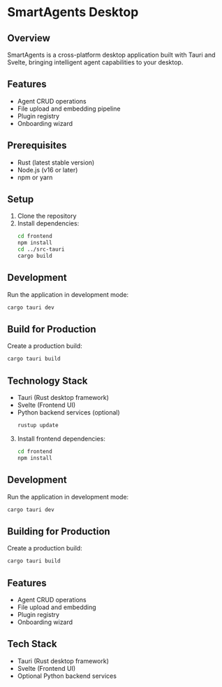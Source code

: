 # SmartAgents Desktop

## Overview
SmartAgents is a cross-platform desktop application built with Tauri and Svelte, bringing intelligent agent capabilities to your desktop.

## Features
- Agent CRUD operations
- File upload and embedding pipeline
- Plugin registry
- Onboarding wizard

## Prerequisites
- Rust (latest stable version)
- Node.js (v16 or later)
- npm or yarn

## Setup
1. Clone the repository
2. Install dependencies:
   ```bash
   cd frontend
   npm install
   cd ../src-tauri
   cargo build
   ```

## Development
Run the application in development mode:
```bash
cargo tauri dev
```

## Build for Production
Create a production build:
```bash
cargo tauri build
```

## Technology Stack
- Tauri (Rust desktop framework)
- Svelte (Frontend UI)
- Python backend services (optional)
   ```bash
   rustup update
   ```

3. Install frontend dependencies:
   ```bash
   cd frontend
   npm install
   ```

## Development
Run the application in development mode:
```bash
cargo tauri dev
```

## Building for Production
Create a production build:
```bash
cargo tauri build
```

## Features
- Agent CRUD operations
- File upload and embedding
- Plugin registry
- Onboarding wizard

## Tech Stack
- Tauri (Rust desktop framework)
- Svelte (Frontend UI)
- Optional Python backend services
